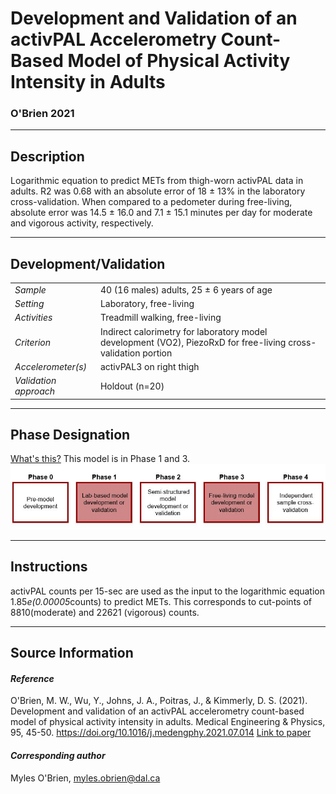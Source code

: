 # Development and Validation of an activPAL Accelerometry Count-Based Model of Physical Activity Intensity in Adults
### O'Brien 2021
---

## Description
Logarithmic equation to predict METs from thigh-worn activPAL data in adults. R2 was 0.68 with an absolute error of 18 ± 13% in the laboratory cross-validation. When compared to a pedometer during free-living, absolute error was 14.5 ± 16.0 and 7.1 ± 15.1 minutes per day for moderate and vigorous activity, respectively.



---

## Development/Validation

|  |  |
| ------------- | ------------- |
| *Sample*  |40 (16 males) adults, 25 ± 6 years of age |
| *Setting*  |Laboratory, free-living |
| *Activities*  |Treadmill walking, free-living   |
| *Criterion* |Indirect calorimetry for laboratory model development (VO2), PiezoRxD for free-living cross-validation portion   |
| *Accelerometer(s)* |activPAL3 on right thigh   |
| *Validation approach* |Holdout (n=20)   |



---
## Phase Designation
[What's this?](https://github.com/clevengerkimberly/AccelerometerRepository/blob/a76916ebe2a6002b20cdc6ef39c889d62ce9d6ae/phase%20_images/phase.md)
This model is in Phase 1 and 3.
![image](https://github.com/clevengerkimberly/AccelerometerRepository/blob/main/phase%20_images/Phase1and3.JPG)

---
## Instructions
activPAL counts per 15-sec are used as the input to the logarithmic equation 1.85*e(0.00005*counts) to predict METs. This corresponds to cut-points of 8810(moderate) and 22621 (vigorous) counts.


---
## Source Information
#### *Reference*
O'Brien, M. W., Wu, Y., Johns, J. A., Poitras, J., & Kimmerly, D. S. (2021). Development and validation of an activPAL accelerometry count-based model of physical activity intensity in adults. Medical Engineering & Physics, 95, 45-50. https://doi.org/10.1016/j.medengphy.2021.07.014 [Link to paper](https://github.com/clevengerkimberly/AccelerometerRepository/blob/main/OBrien2021/obrien.pdf)


#### *Corresponding author*
Myles O'Brien, myles.obrien@dal.ca 

